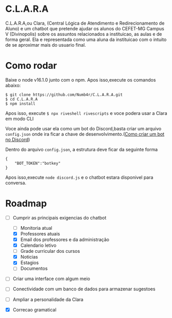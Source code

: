# C.L.A.R.A
C.L.A.R.A,ou Clara, (Central Lógica de Atendimento e Redirecionamento de Aluno) e um chatbot que pretende ajudar os alunos do CEFET-MG Campus V (Divinopolis) sobre os assuntos relacionados a instituicao, as aulas e de forma geral. Ela e representada como uma aluna da instituicao com o intuito de se aproximar mais do usuario final.

# Como rodar

Baixe o node v16.1.0 junto com o npm. Apos isso,execute os comandos abaixo:

```
$ git clone https://github.com/Numb4r/C.L.A.R.A.git
$ cd C.L.A.R.A
$ npm install
```
Apos isso, execute ``$ npx riveshell rivescripts`` e voce podera usar a Clara em modo CLI

Voce ainda pode usar ela como um bot do Discord,basta criar um arquivo ``config.json`` onde
ira ficar a chave de desenvolvimento.([Como criar um bot no Discord](https://www.techtudo.com.br/dicas-e-tutoriais/2020/01/como-criar-bot-no-discord.ghtml))

Dentro do arquivo ``config.json``, a estrutura deve ficar da seguinte forma
```
{
    "BOT_TOKEN":"botkey"
}
```
Apos isso,execute ``node discord.js`` e o chatbot estara disponivel para conversa.

# Roadmap 
- [ ] Cumprir as principais exigencias do chatbot  
  
  - [ ] Monitoria atual 
  - [X] Professores atuais
  - [X] Email dos professores e da administração 
  - [X] Calendario letivo 
  - [ ] Grade curricular dos cursos 
  - [X] Noticias 
  - [X] Estagios 
  - [ ] Documentos 
- [ ] Criar uma interface com algum meio
- [ ] Conectividade com um banco de dados para armazenar sugestoes
- [ ] Ampliar a personalidade da Clara
- [X] Correcao gramatical
